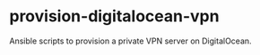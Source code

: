 provision-digitalocean-vpn
==========================

Ansible scripts to provision a private VPN server on DigitalOcean.
